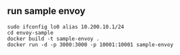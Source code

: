##

## run sample envoy

```
sudo ifconfig lo0 alias 10.200.10.1/24
cd envoy-sample
docker build -t sample-envoy .
docker run -d -p 3000:3000 -p 10001:10001 sample-envoy
```